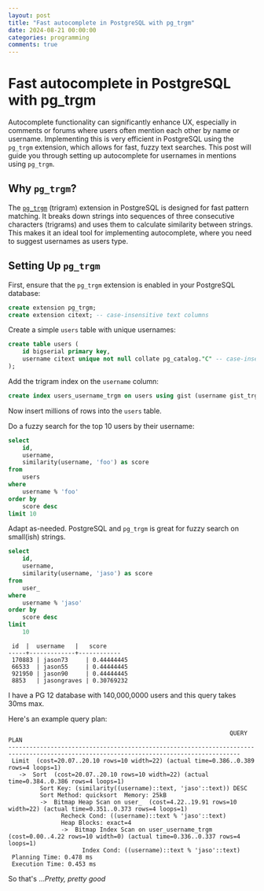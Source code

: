 ```yaml
---
layout: post  
title: "Fast autocomplete in PostgreSQL with pg_trgm"  
date: 2024-08-21 00:00:00  
categories: programming  
comments: true  
---
```


# Fast autocomplete in PostgreSQL with pg_trgm

Autocomplete functionality can significantly enhance UX, especially in comments or forums where users often mention each other by name or username. Implementing this is very efficient in PostgreSQL using the `pg_trgm` extension, which allows for fast, fuzzy text searches. This post will guide you through setting up autocomplete for usernames in mentions using `pg_trgm`.

## Why `pg_trgm`?

The [`pg_trgm`](https://www.postgresql.org/docs/current/pgtrgm.html) (trigram) extension in PostgreSQL is designed for fast pattern matching. It breaks down strings into sequences of three consecutive characters (trigrams) and uses them to calculate similarity between strings. This makes it an ideal tool for implementing autocomplete, where you need to suggest usernames as users type.

## Setting Up `pg_trgm`

First, ensure that the `pg_trgm` extension is enabled in your PostgreSQL database:

```sql
create extension pg_trgm;
create extension citext; -- case-insensitive text columns
```

Create a simple `users` table with unique usernames:

```sql
create table users (
	id bigserial primary key,
	username citext unique not null collate pg_catalog."C" -- case-insensitive, only ASCII.
);
```

Add the trigram index on the `username` column:

```sql
create index users_username_trgm on users using gist (username gist_trgm_ops);
```

Now insert millions of rows into the `users` table.

Do a fuzzy search for the top 10 users by their username:

```sql
select
	id,
	username,
	similarity(username, 'foo') as score
from
	users
where
	username % 'foo'
order by
	score desc
limit 10
```


Adapt as-needed.  PostgreSQL and `pg_trgm` is great for fuzzy search on small(ish) strings.

```sql
select
	id,
	username,
	similarity(username, 'jaso') as score
from
	user_
where
	username % 'jaso'
order by
	score desc
limit
	10
```

```
 id  |  username   |   score    
-----+-------------+------------
 170883 | jason73     | 0.44444445
 66533  | jason55     | 0.44444445
 921950 | jason90     | 0.44444445
 8853   | jasongraves | 0.30769232
```

I have a PG 12 database with 140,000,0000 users and this query takes 30ms max.


Here's an example query plan:

```
                                                               QUERY PLAN                                                               
----------------------------------------------------------------------------------------------------------------------------------------
 Limit  (cost=20.07..20.10 rows=10 width=22) (actual time=0.386..0.389 rows=4 loops=1)
   ->  Sort  (cost=20.07..20.10 rows=10 width=22) (actual time=0.384..0.386 rows=4 loops=1)
         Sort Key: (similarity((username)::text, 'jaso'::text)) DESC
         Sort Method: quicksort  Memory: 25kB
         ->  Bitmap Heap Scan on user_  (cost=4.22..19.91 rows=10 width=22) (actual time=0.351..0.373 rows=4 loops=1)
               Recheck Cond: ((username)::text % 'jaso'::text)
               Heap Blocks: exact=4
               ->  Bitmap Index Scan on user_username_trgm  (cost=0.00..4.22 rows=10 width=0) (actual time=0.336..0.337 rows=4 loops=1)
                     Index Cond: ((username)::text % 'jaso'::text)
 Planning Time: 0.478 ms
 Execution Time: 0.453 ms
```


So that's ...*Pretty, pretty good*
